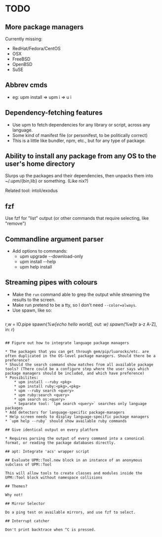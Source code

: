 # TODO

## More package managers

Currently missing:
* RedHat/Fedora/CentOS
* OSX
* FreeBSD
* OpenBSD
* SuSE

## Abbrev cmds

* eg: upm install => upm i => u i

## Dependency-fetching features

* Use upm to fetch dependencies for any library or script, across any language.
* Some kind of manifest file (or personifest, to be politically correct)
* This is a little like bundler, npm, etc., but for any type of package.

## Ability to install any package from any OS to the user's home directory

Slurps up the packages and their dependencies, then unpacks them into ~/.upm/{bin,lib} or something.
(Like nix?)

Related tool: intoli/exodus

## fzf

Use fzf for "list" output (or other commands that require selecting, like "remove")

## Commandline argument parser

* Add options to commands:
  * upm upgrade --download-only
  * upm install --help
  * upm help install

## Streaming pipes with colours

* Make the `run` command able to grep the output while streaming the results to the screen.
* Make run pretend to be a tty, so I don't need `--color=always`.
* Use spawn, like so:
  ```
r,w = IO.pipe
spawn(*%w[echo hello world], out: w)
spawn(*%w[tr a-z A-Z], in: r)
```

## Figure out how to integrate language package managers

* The packages that you can get through gem/pip/luarocks/etc. are often duplicated in the OS-level package managers. Should there be a preference?
* Should the search command show matches from all available package tools? (There could be a configure step where the user says which package managers should be included, and which have preference)
* Possibilites: 
    * upm install --ruby <pkg>
    * upm install ruby:<pkg>,<pkg>
    * upm --ruby search <query>
    * upm ruby:search <query>
    * upm search os:<query>
    * Separate tool: `lpm search <query>` searches only language packages 
* Add detectors for language-specific package-managers
* Help screen needs to display language-specific package managers
* `upm help --ruby` should show available ruby commands

## Give identical output on every platform

* Requires parsing the output of every command into a canonical format, or reading the package databases directly.

## apt: Integrate 'acs' wrapper script

## Evaluate UPM::Tool.new block in an instance of an anonymous subclass of UPM::Tool

This will allow tools to create classes and modules inside the UPM::Tool block without namespace collisions

## Themes?

Why not!

## Mirror Selector

Do a ping test on available mirrors, and use fzf to select.

## Interrupt catcher

Don't print backtrace when ^C is pressed.
